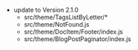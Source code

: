 - update to Version 2.1.0
  - src/theme/TagsListByLetter/*
  - src/theme/NotFound.js
  - src/theme/DocItem/Footer/index.js
  - src/theme/BlogPostPaginator/index.js

